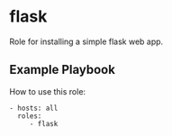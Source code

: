 flask
=========

Role for installing a simple flask web app.


Example Playbook
----------------

How to use this role:

    - hosts: all
      roles:
         - flask

